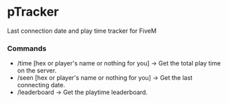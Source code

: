 # pTracker
Last connection date and play time tracker for FiveM

### Commands
- /time [hex or player's name or nothing for you] -> Get the total play time on the server.
- /seen [hex or player's name or nothing for you] -> Get the last connecting date.
- /leaderboard -> Get the playtime leaderboard.
